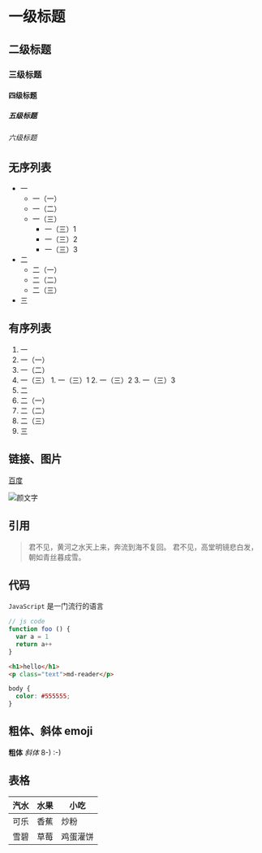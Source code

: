 # 一级标题
## 二级标题
### 三级标题
#### 四级标题
##### 五级标题
###### 六级标题

## 无序列表
- 一
  - 一（一）
  - 一（二）
  - 一（三）
    - 一（三）1
    - 一（三）2
    - 一（三）3
- 二
  - 二（一）
  - 二（二）
  - 二（三）
- 三

## 有序列表
1. 一
  1. 一（一）
  2. 一（二）
  3. 一（三）
    1. 一（三）1
    2. 一（三）2
    3. 一（三）3
2. 二
  1. 二（一）
  2. 二（二）
  3. 二（三）
3. 三

## 链接、图片
[百度](https://www.baidu.com)

![颜文字](https://ss0.bdstatic.com/70cFuHSh_Q1YnxGkpoWK1HF6hhy/it/u=81329507,4276167303&fm=27&gp=0.jpg)

## 引用
> 君不见，黄河之水天上来，奔流到海不复回。
> 君不见，高堂明镜悲白发，朝如青丝暮成雪。

## 代码
`JavaScript` 是一门流行的语言

```javascript
// js code
function foo () {
  var a = 1
  return a++
}
```

```html
<h1>hello</h1>
<p class="text">md-reader</p>
```

```css
body {
  color: #555555;
}
```

## 粗体、斜体 emoji
**粗体** *斜体* 8-) :-)

## 表格
|汽水|水果|小吃|
|---|---|---|
|可乐|香蕉|炒粉|
|雪碧|草莓|鸡蛋灌饼|